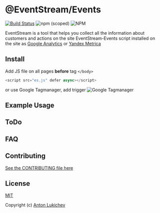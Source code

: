 # @EventStream/Events

[![Build Status](https://travis-ci.org/eventstream/events.svg?branch=master)](https://travis-ci.org/eventstream/events)
![npm (scoped)](https://img.shields.io/npm/v/@eventstream/events.svg)
![NPM](https://img.shields.io/npm/l/@eventstream/events.svg?style=flat)

EventStream is a tool that helps you collect all the information about customers and actions on the site
EventStream-Events script installed on the site as [Google Analytics](https://analytics.google.com) or [Yandex Metrica](https://metrika.yandex.ru)

## Install
Add JS file on all pages **before** tag `</body>`
```js
<script src="es.js" defer async></script>
```

or use Google Tagmanager, add trigger
![Google Tagmanager](http://i63.tinypic.com/23gxr3d.png)

## Example Usage


## ToDo


## FAQ


## Contributing
[See the CONTRIBUTING file here](CONTRIBUTING.md)

## License
[MIT](LICENSE) 

Copyright (c) [Anton Lukichev](https://github.com/AntonLukichev)
